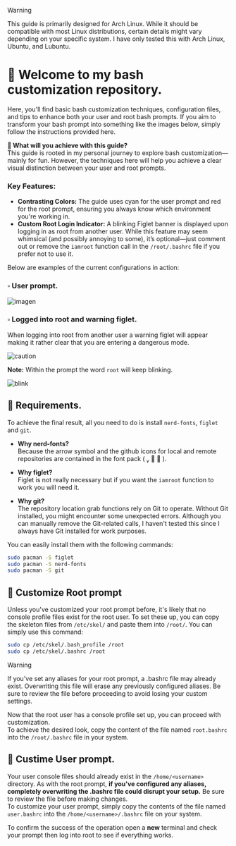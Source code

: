 >[!warning] 
>This guide is primarily designed for Arch Linux. While it should be compatible with most Linux distributions, certain details might vary depending on your specific system. I have only tested this with Arch Linux, Ubuntu, and Lubuntu.

# 📌 Welcome to my bash customization repository.
Here, you'll find basic bash customization techniques, configuration files, and tips to enhance both your user and root bash prompts.
If you aim to transform your bash prompt into something like the images below, simply follow the instructions provided here.

**📍 What will you achieve with this guide?**   
This guide is rooted in my personal journey to explore bash customization—mainly for fun. However, the techniques here will help you achieve a clear visual distinction between your user and root prompts.

### Key Features:

- **Contrasting Colors:** The guide uses cyan for the user prompt and red for the root prompt, ensuring you always know which environment you're working in.
- **Custom Root Login Indicator:** A blinking Figlet banner is displayed upon logging in as root from another user. While this feature may seem whimsical (and possibly annoying to some), it’s optional—just comment out or remove the `iamroot` function call in the `/root/.bashrc` file if you prefer not to use it.

Below are examples of the current configurations in action:
### ▫️ User prompt.
![imagen](https://github.com/user-attachments/assets/ae08ad23-f8aa-4963-823f-804a617fe5c3)

### ▫️ Logged into root and warning figlet.
When logging into root from another user a warning figlet will appear making it rather clear that you are entering a dangerous mode. 
   
![caution](https://github.com/user-attachments/assets/320ad574-7dba-456b-8123-4135b8030b14)

**Note:** Within the prompt the word `root` will keep blinking. 

![blink](https://github.com/user-attachments/assets/e24a3d2c-5a81-4227-ada2-2b48e0b770f1)


## 🔹 Requirements.
To achieve the final result, all you need to do is install `nerd-fonts`, `figlet` and `git`.
- **Why nerd-fonts?**   
Because the arrow symbol and the github icons for local and remote repositories are contained in the font pack (       ).

- **Why figlet?**    
Figlet is not really necessary but if you want the `iamroot` function to work you will need it.
      
- **Why git?**   
The repository location grab functions rely on Git to operate. Without Git installed, you might encounter some unexpected errors. Although you can manually remove the Git-related calls, I haven't tested this since I always have Git installed for work purposes.

You can easily install them with the following commands:
```bash
sudo pacman -S figlet
sudo pacman -S nerd-fonts
sudo pacman -S git
```

## 🔹 Customize Root prompt
Unless you've customized your root prompt before, it's likely that no console profile files exist for the root user. To set these up, you can copy the skeleton files from `/etc/skel/` and paste them into `/root/`.
You can simply use this command:
```bash
sudo cp /etc/skel/.bash_profile /root
sudo cp /etc/skel/.bashrc /root
```
>[!warning]
>If you've set any aliases for your root prompt, a .bashrc file may already exist. Overwriting this file will erase any previously configured aliases. Be sure to review the file before proceeding to avoid losing your custom settings.

Now that the root user has a console profile set up, you can proceed with customization.   
To achieve the desired look, copy the content of the file named `root.bashrc` into the `/root/.bashrc` file in your system.

## 🔹 Custime User prompt.
Your user console files should already exist in the `/home/<username>` directory. As with the root prompt, **if you've configured any aliases, completely overwriting the .bashrc file could disrupt your setup.** Be sure to review the file before making changes.   
To customize your user prompt, simply copy the contents of the file named `user.bashrc` into the `/home/<username>/.bashrc` file on your system.   

To confirm the success of the operation open a **new** terminal and check your prompt then log into root to see if everything works. 

